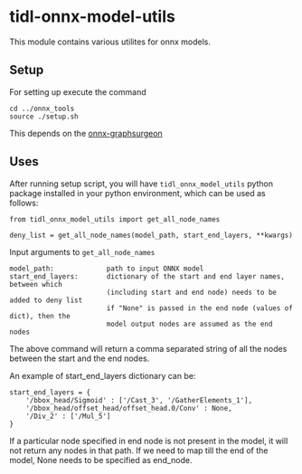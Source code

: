 # tidl-onnx-model-utils
This module contains various utilites for onnx models.

## Setup
For setting up execute the command

    cd ../onnx_tools
    source ./setup.sh

This depends on the [onnx-graphsurgeon](https://github.com/NVIDIA/TensorRT/tree/master/tools/onnx-graphsurgeon)

## Uses
After running setup script, you will have `tidl_onnx_model_utils` python package installed in your python environment, which can be used as follows:

    from tidl_onnx_model_utils import get_all_node_names

    deny_list = get_all_node_names(model_path, start_end_layers, **kwargs)

Input arguments to `get_all_node_names`

    model_path:             path to input ONNX model
    start_end_layers:       dictionary of the start and end layer names, between which 
                            (including start and end node) needs to be added to deny list
                            if "None" is passed in the end node (values of dict), then the 
                            model output nodes are assumed as the end nodes


The above command will return a comma separated string of all the nodes between the start and the end nodes.

An example of start_end_layers dictionary can be:

    start_end_layers = {
        '/bbox_head/Sigmoid' : ['/Cast_3', '/GatherElements_1'],
        '/bbox_head/offset_head/offset_head.0/Conv' : None,
        '/Div_2' : ['/Mul_5']
    }

If a particular node specified in end node is not present in the model, it will not return any nodes in that path. If we need to map till the end of the model, None needs to be specified as end_node. 